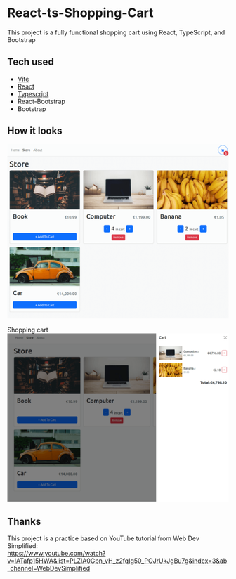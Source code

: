 # React-ts-Shopping-Cart

This project is a fully functional shopping cart using React, TypeScript, and Bootstrap

## Tech used

- [Vite](https://vitejs.dev/)
  <br/>
- [React](https://reactjs.org/)
  <br/>
- [Typescript](https://www.typescriptlang.org/)
  <br/>
- React-Bootstrap
  <br/>
- Bootstrap

## How it looks

![image](https://github.com/susizhang/React-ts-Shopping-Cart/blob/main/src/assets/ts-shopping-cart1%20.png)

Shopping cart
![image](https://github.com/susizhang/React-ts-Shopping-Cart/blob/main/src/assets/ts-shopping-cart2%20.png)

## Thanks

This project is a practice based on YouTube tutorial from Web Dev Simplified:
<br/>
https://www.youtube.com/watch?v=lATafp15HWA&list=PLZlA0Gpn_vH_z2fqIg50_POJrUkJgBu7g&index=3&ab_channel=WebDevSimplified
